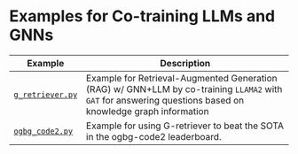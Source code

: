 # Examples for Co-training LLMs and GNNs

| Example                              | Description                                                                                                                                                 |
| ------------------------------------ | ----------------------------------------------------------------------------------------------------------------------------------------------------------- |
| [`g_retriever.py`](./g_retriever.py) | Example for Retrieval-Augmented Generation (RAG) w/ GNN+LLM by co-training `LLAMA2` with `GAT` for answering questions based on knowledge graph information |
| [`ogbg_code2.py`](./ogbg_code2.py)   | Example for using G-retriever to beat the SOTA in the ogbg-code2 leaderboard.                                             |
